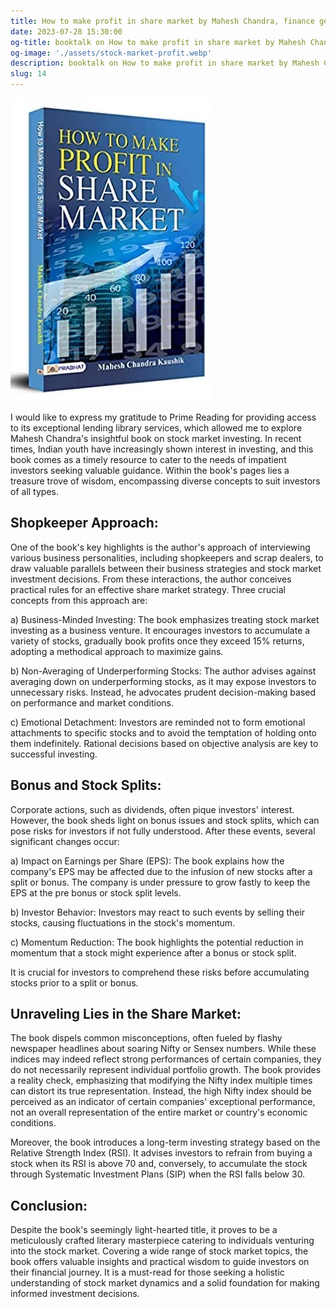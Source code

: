 ```yaml
---
title: How to make profit in share market by Mahesh Chandra, finance genre
date: 2023-07-28 15:30:00
og-title: booktalk on How to make profit in share market by Mahesh Chandra
og-image: './assets/stock-market-profit.webp'
description: booktalk on How to make profit in share market by Mahesh Chandra
slug: 14
---
```


!["Mindful Zen Habits by Mark Reklau"](./assets/stock-market-profit.webp)

I would like to express my gratitude to Prime Reading for providing access to its exceptional lending library services, which allowed me to explore Mahesh Chandra's insightful book on stock market investing. In recent times, Indian youth have increasingly shown interest in investing, and this book comes as a timely resource to cater to the needs of impatient investors seeking valuable guidance. Within the book's pages lies a treasure trove of wisdom, encompassing diverse concepts to suit investors of all types.

## Shopkeeper Approach:
One of the book's key highlights is the author's approach of interviewing various business personalities, including shopkeepers and scrap dealers, to draw valuable parallels between their business strategies and stock market investment decisions. From these interactions, the author conceives practical rules for an effective share market strategy. Three crucial concepts from this approach are:

a) Business-Minded Investing: The book emphasizes treating stock market investing as a business venture. It encourages investors to accumulate a variety of stocks, gradually book profits once they exceed 15% returns, adopting a methodical approach to maximize gains.

b) Non-Averaging of Underperforming Stocks: The author advises against averaging down on underperforming stocks, as it may expose investors to unnecessary risks. Instead, he advocates prudent decision-making based on performance and market conditions.

c) Emotional Detachment: Investors are reminded not to form emotional attachments to specific stocks and to avoid the temptation of holding onto them indefinitely. Rational decisions based on objective analysis are key to successful investing.

## Bonus and Stock Splits:

Corporate actions, such as dividends, often pique investors' interest. However, the book sheds light on bonus issues and stock splits, which can pose risks for investors if not fully understood. After these events, several significant changes occur:

a) Impact on Earnings per Share (EPS): The book explains how the company's EPS may be affected due to the infusion of new stocks after a split or bonus. The company is under pressure to grow fastly to keep the EPS at the pre bonus or stock split levels.

b) Investor Behavior: Investors may react to such events by selling their stocks, causing fluctuations in the stock's momentum.

c) Momentum Reduction: The book highlights the potential reduction in momentum that a stock might experience after a bonus or stock split.

It is crucial for investors to comprehend these risks before accumulating stocks prior to a split or bonus.

## Unraveling Lies in the Share Market:
The book dispels common misconceptions, often fueled by flashy newspaper headlines about soaring Nifty or Sensex numbers. While these indices may indeed reflect strong performances of certain companies, they do not necessarily represent individual portfolio growth. The book provides a reality check, emphasizing that modifying the Nifty index multiple times can distort its true representation. Instead, the high Nifty index should be perceived as an indicator of certain companies' exceptional performance, not an overall representation of the entire market or country's economic conditions.

Moreover, the book introduces a long-term investing strategy based on the Relative Strength Index (RSI). It advises investors to refrain from buying a stock when its RSI is above 70 and, conversely, to accumulate the stock through Systematic Investment Plans (SIP) when the RSI falls below 30.

## Conclusion:

Despite the book's seemingly light-hearted title, it proves to be a meticulously crafted literary masterpiece catering to individuals venturing into the stock market. Covering a wide range of stock market topics, the book offers valuable insights and practical wisdom to guide investors on their financial journey. It is a must-read for those seeking a holistic understanding of stock market dynamics and a solid foundation for making informed investment decisions.